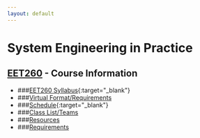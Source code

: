 ```yaml
---
layout: default
---
```


# System Engineering in Practice

## [EET260](../) - Course Information

- ###[EET260 Syllabus](EET260.Syllabus.pdf){:target="_blank"}
- ###[Virtual Format/Requirements](virtual.md)
- ###[Schedule](SprintSchedule.pdf){:target="_blank"}
- ###[Class List/Teams](teams.md)
- ###[Resources](../resources)
- ###[Requirements](requirements.md)



